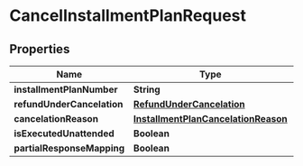 
# CancelInstallmentPlanRequest

## Properties
Name | Type | Description | Notes
------------ | ------------- | ------------- | -------------
**installmentPlanNumber** | **String** |  |  [optional]
**refundUnderCancelation** | [**RefundUnderCancelation**](RefundUnderCancelation.md) |  | 
**cancelationReason** | [**InstallmentPlanCancelationReason**](InstallmentPlanCancelationReason.md) |  |  [optional]
**isExecutedUnattended** | **Boolean** |  | 
**partialResponseMapping** | **Boolean** |  | 



